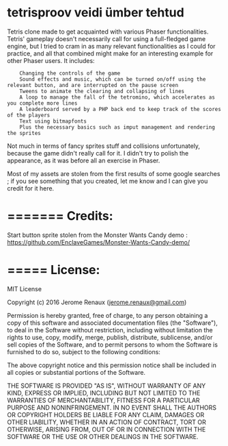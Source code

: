 # tetrisproov veidi ümber tehtud

Tetris clone made to get acquainted with various Phaser functionalities. Tetris' gameplay doesn't necessarily call for
using a full-fledged game engine, but I tried to cram in as many relevant functionalities as I could for practice,
and all that combined might make for an interesting example for other Phaser users. It includes:

        Changing the controls of the game
        Sound effects and music, which can be turned on/off using the relevant button, and are interrupted on the pause screen
        Tweens to animate the clearing and collapsing of lines
        A loop to manage the fall of the tetromino, which accelerates as you complete more lines
        A leaderboard served by a PHP back end to keep track of the scores of the players
        Text using bitmapfonts
        Plus the necessary basics such as imput management and rendering the sprites

Not much in terms of fancy sprites stuff and collisions unfortunately, because the game didn't really call for it.
I didn't try to polish the appearance, as it was before all an exercise in Phaser.

Most of my assets are stolen from the first results of some google searches ; if you see something that you created,
let me know and I can give you credit for it here.

=======
Credits:
=======

Start button sprite stolen from the Monster Wants Candy demo : https://github.com/EnclaveGames/Monster-Wants-Candy-demo/


=====
License:
=====

MIT License

Copyright (c) 2016 Jerome Renaux (jerome.renaux@gmail.com)

Permission is hereby granted, free of charge, to any person obtaining a copy
of this software and associated documentation files (the "Software"), to deal
in the Software without restriction, including without limitation the rights
to use, copy, modify, merge, publish, distribute, sublicense, and/or sell
copies of the Software, and to permit persons to whom the Software is
furnished to do so, subject to the following conditions:

The above copyright notice and this permission notice shall be included in all
copies or substantial portions of the Software.

THE SOFTWARE IS PROVIDED "AS IS", WITHOUT WARRANTY OF ANY KIND, EXPRESS OR
IMPLIED, INCLUDING BUT NOT LIMITED TO THE WARRANTIES OF MERCHANTABILITY,
FITNESS FOR A PARTICULAR PURPOSE AND NONINFRINGEMENT. IN NO EVENT SHALL THE
AUTHORS OR COPYRIGHT HOLDERS BE LIABLE FOR ANY CLAIM, DAMAGES OR OTHER
LIABILITY, WHETHER IN AN ACTION OF CONTRACT, TORT OR OTHERWISE, ARISING FROM,
OUT OF OR IN CONNECTION WITH THE SOFTWARE OR THE USE OR OTHER DEALINGS IN THE
SOFTWARE.
